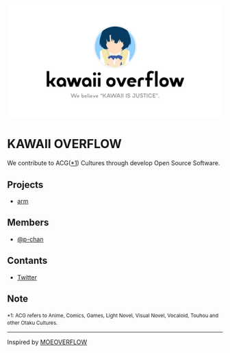 ![](./assets/og-image.png)

# KAWAII OVERFLOW

We contribute to ACG([\*1](#note)) Cultures through develop Open Source Software.

## Projects

- [arm](https://github.com/kawaiioverflow/arm)

## Members

- [@p-chan](https://github.com/p-chan)

## Contants

- [Twitter](https://twitter.com/kawaiioverflow)

## Note

<small>\*1: ACG refers to Anime, Comics, Games, Light Novel, Visual Novel, Vocaloid, Touhou and other Otaku Cultures.</small>

---

Inspired by [MOEOVERFLOW](https://moeoverflow.com/)
